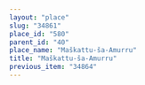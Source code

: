 ```yaml
---
layout: "place"
slug: "34861"
place_id: "580"
parent_id: "40"
place_name: "Maškattu-ša-Amurru"
title: "Maškattu-ša-Amurru"
previous_item: "34864"
---
```


